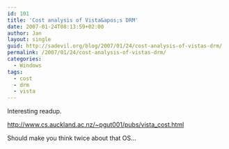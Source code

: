 ```yaml
---
id: 101
title: 'Cost analysis of Vista&apos;s DRM'
date: 2007-01-24T08:13:59+02:00
author: Jan
layout: single
guid: http://sadevil.org/blog/2007/01/24/cost-analysis-of-vistas-drm/
permalink: /2007/01/24/cost-analysis-of-vistas-drm/
categories:
  - Windows
tags:
  - cost
  - drm
  - vista
---
```

Interesting readup.

<a href="http://www.cs.auckland.ac.nz/~pgut001/pubs/vista_cost.html" target="_blank">http://www.cs.auckland.ac.nz/~pgut001/pubs/vista_cost.html</a>

Should make you think twice about that OS...
